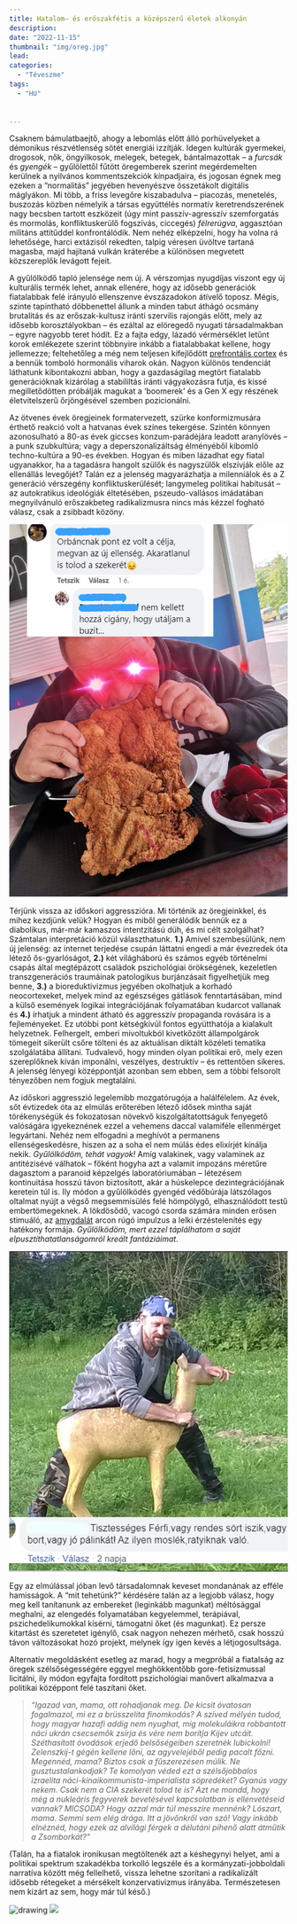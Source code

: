 ```yaml
---
title: Hatalom– és erőszakfétis a középszerű életek alkonyán
description: 
date: "2022-11-15"
thumbnail: "img/oreg.jpg"
lead: 
categories:
  - "Téveszme"
tags:
  - "HU"


---
```

Csaknem bámulatbaejtő, ahogy a lebomlás előtt álló porhüvelyeket a démonikus részvétlenség sötét energiái izzítják. Idegen kultúrák gyermekei, drogosok, nők, öngyilkosok, melegek, betegek, bántalmazottak – a *furcsák* és *gyengék* – gyűlölettől fűtött öregemberek szerint megérdemelten kerülnek a nyilvános kommentszekciók kínpadjaira, és jogosan égnek meg ezeken a “normalitás” jegyében hevenyészve összetákolt digitális máglyákon. Mi több, a friss levegőre kiszabadulva – piacozás, menetelés, buszozás közben némelyik a társas együttélés normatív keretrendszerének nagy becsben tartott eszközeit (úgy mint passzív-agresszív szemforgatás és mormolás, konfliktuskerülő fogszívás, ciccegés) *félrerúgva*, aggasztóan militáns attitűddel konfrontálódik. Nem nehéz elképzelni, hogy ha volna rá lehetősége, harci extázisól rekedten, talpig véresen üvöltve tartaná magasba, majd hajítaná vulkán kráterébe a különösen megvetett közszereplők levágott fejeit. 

A gyűlölködő tapló jelensége nem új. A vérszomjas nyugdíjas viszont egy új kulturális termék lehet, annak ellenére, hogy az idősebb generációk fiatalabbak felé irányuló ellenszenve évszázadokon átívelő toposz. Mégis, szinte tapintható döbbenettel állunk a minden tabut áthágó ocsmány brutalitás és az erőszak-kultusz iránti szervilis rajongás előtt, mely az idősebb korosztályokban – és ezáltal az elöregedő nyugati társadalmakban – egyre nagyobb teret hódít. Ez a fajta edgy, lázadó vérmérséklet letűnt korok emlékezete szerint többnyire inkább a fiatalabbakat kellene, hogy jellemezze; feltehetőleg a még nem teljesen kifejlődött [prefrontális cortex](https://hu.wikipedia.org/wiki/Nagyagy#Homloklebeny:~:text=A%20prefrontalis%20k%C3%A9reg,is%20hat%C3%A1sa%20van.) és a bennük tomboló hormonális viharok okán. Nagyon különös tendenciát láthatunk kibontakozni abban, hogy a gazdaságilag megtört fiatalabb generációknak kizárólag a stabililtás iránti vágyakozásra futja, és kissé megilletődötten próbálják magukat a ‘boomerek’ és a Gen X egy részének életvitelszerű őrjöngésével szemben pozicionálni. 

Az ötvenes évek öregjeinek formatervezett, szürke konformizmusára érthető reakció volt a hatvanas évek színes tekergése. Szintén könnyen azonosulható a 80-as évek giccses konzum-parádéjára leadott aranylövés –  a punk szubkultúra; vagy a deperszonalizáltság élményéből kibomló techno-kultúra a 90-es években. 
Hogyan és miben lázadhat egy fiatal ugyanakkor, ha a tagadásra hangolt szülők és nagyszülők elszívják előle az ellenállás levegőjét? Talán ez a jelenség magyarázhatja a milenniálok és a Z generáció vérszegény konfliktuskerülését; langymeleg politikai habitusát – az autokratikus ideológiák éltetésében, pszeudo-vallásos imádatában megnyilvánuló erőszakbeteg radikalizmusra nincs más kézzel fogható válasz, csak a zsibbadt közöny.

![kep](/husom.png)

Térjünk vissza az időskori aggresszióra. Mi történik az öregjeinkkel, és mihez kezdjünk velük? Hogyan és miből generálódik bennük ez a diabolikus, már-már kamaszos intentzitású düh, és mi célt szolgálhat? Számtalan interpretáció közül választhatunk. **1.)** Amivel szembesülünk, nem új jelenség: az internet terjedése csupán láttatni engedi a már évezredek óta létező ős-gyarlóságot, **2.)** két világháború és számos egyéb történelmi csapás által megtépázott családok pszichológiai örökségének, kezeletlen transzgenerációs traumáinak patologikus burjánzásait figyelhetjük meg benne,  **3.)** a bioreduktivizmus jegyében okolhatjuk a korhadó neocortexeket, melyek mind az egészséges gátlások fenntartásában, mind a külső események logikai integrációjának folyamatában kudarcot vallanak és **4.)** írhatjuk a mindent átható és aggresszív propaganda rovására is a fejleményeket. Ez utóbbi pont kétségkívül fontos együtthatója a kialakult helyzetnek. Felhergelt, emberi mivoltukból kivetkőzött állampolgárok tömegeit sikerült csőre tölteni és az aktuálisan diktált közéleti tematika szolgálatába állítani. Tudvalevő, hogy minden olyan politikai erő, mely ezen szereplőknek kíván imponálni, veszélyes, destruktív – és rettentően sikeres. A jelenség lényegi középpontját azonban sem ebben, sem a többi felsorolt tényezőben nem fogjuk megtalálni.

Az időskori aggresszió legelemibb mozgatórugója a halálfélelem. Az évek, sőt évtizedek óta az elmúlás erőterében létező idősek mintha saját törékenységük és fokozatosan növekvő kiszolgáltatottságuk fenyegető valóságára igyekeznének ezzel a vehemens daccal valamiféle ellenmérget legyártani. Nehéz nem elfogadni a meghívót a permanens ellenségeskedésre, hiszen az a soha el nem múlás édes elixírjét kínálja nekik. *Gyűlölködöm, tehát vagyok!* Amíg valakinek, vagy valaminek az antitézisévé válhatok – főként hogyha azt a valamit impozáns méretűre dagasztom a paranoid képzelgés laboratóriumában – létezésem kontinuitása hosszú távon biztosított, akár a húskelepce dezintegrációjának keretein túl is. 
Ily módon a gyűlölködés gyengéd védőbúrája látszólagos oltalmat nyújt a végső megsemmisülés felé hömpölygő, elhasználódott testű embertömegeknek. A lökdösődő, vacogó csorda számára minden erősen stimuáló, az [amygdalát](https://hu.wikipedia.org/wiki/Amigdala) arcon rúgó impulzus a lelki érzéstelenítés egy hatékony formája. *Gyűlölködöm, mert ezzel táplálhatom a saját elpusztíthatatlanságomról kreált fantáziáimat.* 

![kep](/huha.png)

Egy az elmúlással jóban levő társadalomnak keveset mondanának az efféle hamisságok. A “mit tehetünk?” kérdésére talán az a legjobb válasz, hogy meg kell tanítanunk az embereket (leginkább magunkat) méltósággal meghalni, az elengedés folyamatában kegyelemmel, terápiával, pszichedelikumokkal kísérni, támogatni őket (és magunkat). Ez persze kitartást és szeretetet igénylő, csak nagyon nehezen mérhető, csak hosszú távon változásokat hozó projekt, melynek így igen kevés a létjogosultsága. 

Alternatív megoldásként esetleg az marad, hogy a megpróbál a fiatalság az öregek szélsőségességére eggyel meghökkentőbb gore-fetisizmussal licitálni, ily módon egyfajta fordított pszichológiai manővert alkalmazva a politikai középpont felé taszítani őket.

>*“Igazad van, mama, ott rohadjanak meg. De kicsit óvatosan fogalmazol, mi ez a brüsszelita finomkodás? A szíved mélyén tudod, hogy magyar hazafi addig nem nyughat, míg molekuláikra robbantott náci ukrán csecsemők zsírja és vére nem borítja Kijev utcáit. Széthasított óvodások erjedő belsőségeiben szeretnék lubickolni! Zelenszkij-t gégén kellene lőni, az agyvelejéből pedig pacalt főzni. Megennéd, mama? Biztos csak a fűszerezésen múlik. Ne gusztustalankodjak? Te komolyan véded ezt a szélsőjobbalos izraelita náci-kínaikommunista-imperialista söpredéket? Gyanús vagy nekem. Csak nem a CIA szekerét tolod te is? Azt ne mondd, hogy még a nukleáris fegyverek bevetésével kapcsolatban is ellenvetéseid vannak? MICSODA? Hogy azzal már túl messzire mennénk? Lószart, mama. Semmi sem elég drága. Itt a jövőnkről van szó! Vagy inkább elnéznéd, hogy ezek az alvilági férgek a délutáni pihenő alatt átműtik a Zsomborkát?”*

(Talán, ha a fiatalok ironikusan megtöltenék azt a késhegynyi helyet, ami a politikai spektrum szakadékba torkolló legszéle és a kormányzati-jobboldali narratíva között még fellelhető, vissza lehetne szorítani a radikalizált idősebb rétegeket a mérsékelt konzervativizmus irányába. Természetesen nem kizárt az sem, hogy már túl késő.)

<!-- <div class="bassz"> -->
<!-- ![kep](/kemeny.png) -->
<!-- </div> -->

<!-- <!-- <img class="special-img-class" style="width:100%" src="static/x.jpg" /> -->
<img src="content/blog/Bonobos.jpg" alt="drawing" width="200"/>
<!-- <img src="./static/x.png" /> -->
<!-- .
{{ $asset := resources.Get "/x.png" }}
{{ $img := $asset.Fit "600x400" }}
<figure class="image is-3by2">
  <img alt="Yellow Duck" src="{{ $img.RelPermalink }}" />
</figure> -->

<!-- {{ $image := (.Site.Resources.GetMatch (.Get 0)).Resize "50x50" }} -->
<img src="{{ $image.RelPermalink }}">

